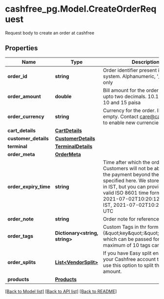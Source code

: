 # cashfree_pg.Model.CreateOrderRequest
Request body to create an order at cashfree

## Properties

Name | Type | Description | Notes
------------ | ------------- | ------------- | -------------
**order_id** | **string** | Order identifier present in your system. Alphanumeric, &#39;_&#39; and &#39;-&#39; only | [optional] 
**order_amount** | **double** | Bill amount for the order. Provide upto two decimals. 10.15 means Rs 10 and 15 paisa | 
**order_currency** | **string** | Currency for the order. INR if left empty. Contact care@cashfree.com to enable new currencies. | 
**cart_details** | [**CartDetails**](CartDetails.md) |  | [optional] 
**customer_details** | [**CustomerDetails**](CustomerDetails.md) |  | 
**terminal** | [**TerminalDetails**](TerminalDetails.md) |  | [optional] 
**order_meta** | [**OrderMeta**](OrderMeta.md) |  | [optional] 
**order_expiry_time** | **string** | Time after which the order expires. Customers will not be able to make the payment beyond the time specified here. We store timestamps in IST, but you can provide them in a valid ISO 8601 time format. Example 2021-07-02T10:20:12+05:30 for IST, 2021-07-02T10:20:12Z for UTC | [optional] 
**order_note** | **string** | Order note for reference. | [optional] 
**order_tags** | **Dictionary&lt;string, string&gt;** | Custom Tags in thr form of {\&quot;key\&quot;:\&quot;value\&quot;} which can be passed for an order. A maximum of 10 tags can be added | [optional] 
**order_splits** | [**List&lt;VendorSplit&gt;**](VendorSplit.md) | If you have Easy split enabled in your Cashfree account then you can use this option to split the order amount. | [optional] 
**products** | [**Products**](Products.md) |  | [optional] 

[[Back to Model list]](../README.md#documentation-for-models) [[Back to API list]](../README.md#documentation-for-api-endpoints) [[Back to README]](../README.md)

